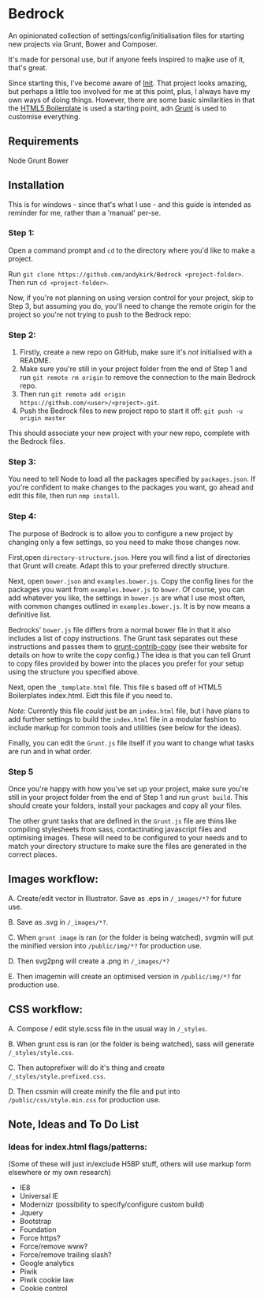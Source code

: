Bedrock
=======

An opinionated collection of settings/config/initialisation files for starting new projects via Grunt, Bower and Composer.

It's made for personal use, but if anyone feels inspired to majke use of it, that's great.

Since starting this, I've become aware of [Init](https://github.com/use-init/init). 
That project looks amazing, but perhaps a little too involved for me at this point, plus, I always have my own ways of doing things.
However, there are some basic similarities in that the [HTML5 Boilerplate](https://github.com/h5bp/html5-boilerplate) is used a starting point, adn [Grunt](http://gruntjs.com/) is used to customise everything.


Requirements
------------

Node
Grunt
Bower


Installation
------------

This is for windows - since that's what I use - and this guide is intended as reminder for me, rather than a 'manual' per-se.


### Step 1:

Open a command prompt and `cd` to the directory where you'd like to make a project.

Run `git clone https://github.com/andykirk/Bedrock <project-folder>`.
Then run `cd <project-folder>`.

Now, if you're not planning on using version control for your project, skip to Step 3, but assuming you do, you'll need to change the remote origin for the project so you're not trying to push to the Bedrock repo:


### Step 2:

1. Firstly, create a new repo on GitHub, make sure it's *not* initialised with a README.
2. Make sure you're still in your project folder from the end of Step 1 and run `git remote rm origin` to remove the connection to the main Bedrock repo.
3. Then run `git remote add origin https://github.com/<user>/<project>.git`.
4. Push the Bedrock files to new project repo to start it off: `git push -u origin master`

This should associate your new project with your new repo, complete with the Bedrock files.


### Step 3:

You need to tell Node to load all the packages specified by `packages.json`. If you're confident to make changes to the packages you want, go ahead and edit this file, then run `nmp install`.


### Step 4:

The purpose of Bedrock is to allow you to configure a new project by changing only a few settings, so you need to make those changes now.

First,open `directory-structure.json`. Here you will find a list of directories that Grunt will create. Adapt this to your preferred directly structure. 

Next, open `bower.json` and `examples.bower.js`. Copy the config lines for the packages you want from `examples.bower.js` to `bower`.
Of course, you can add whatever you like, the settings in `bower.js` are what I use most often, with common changes outlined in `examples.bower.js`. It is by now means a definitive list.

Bedrocks' `bower.js` file differs from a normal bower file in that it also includes a list of copy instructions. The Grunt task separates out these instructions and passes them to [grunt-contrib-copy](https://github.com/gruntjs/grunt-contrib-copy) (see their website for details on how to write the copy config.)
The idea is that you can tell Grunt to copy files provided by bower into the places you prefer for your setup using the structure you specified above.

Next, open the `_template.html` file. This file s based off of HTML5 Boilerplates index.html. Eidt this file if you need to.

*Note:* Currently this file _could_ just be an `index.html` file, but I have plans to add further settings to build the `index.html` file in a modular fashion to include markup for common tools and utilities (see below for the ideas).

Finally, you can edit the `Grunt.js` file itself if you want to change what tasks are run and in what order.


### Step 5

Once you're happy with how you've set up your project, make sure you're still in your project folder from the end of Step 1 and run `grunt build`.
This should create your folders, install your packages and copy all your files.

The other grunt tasks that are defined in the `Grunt.js` file are thins like compiling stylesheets from sass, contactinating javascript files and optimising images.
These will need to be configured to your needs and to match your directory structure to make sure the files are generated in the correct places.


Images workflow:
----------------

A. Create/edit vector in Illustrator. Save as .eps in `/_images/*?` for future use.

B. Save as .svg in `/_images/*?`.

C. When `grunt image` is ran (or the folder is being watched), svgmin will put the minified version into `/public/img/*?` for production use.

D. Then svg2png will create a .png in `/_images/*?`

E. Then imagemin will create an optimised version in `/public/img/*?`  for production use.


CSS workflow:
-------------

A. Compose / edit style.scss file in the usual way in `/_styles`.

B. When grunt css is ran (or the folder is being watched), sass will generate `/_styles/style.css`.

C. Then autoprefixer will do it's thing and create `/_styles/style.prefixed.css`.

D. Then cssmin will create minify the file and put into `/public/css/style.min.css` for production use.


Note, Ideas and To Do List
--------------------------

### Ideas for index.html flags/patterns:
(Some of these will just in/exclude H5BP stuff, others will use markup form elsewhere or my own research)

* IE8
* Universal IE
* Modernizr (possibility to specify/configure custom build)
* Jquery
* Bootstrap
* Foundation
* Force https?
* Force/remove www?
* Force/remove trailing slash?
* Google analytics
* Piwik
* Piwik cookie law
* Cookie control


